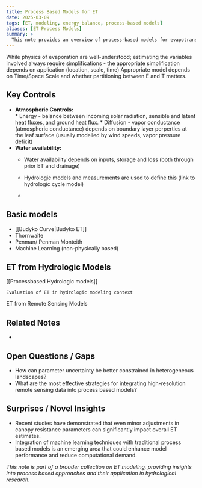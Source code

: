 ```yaml
---
title: Process Based Models for ET
date: 2025-03-09
tags: [ET, modeling, energy balance, process-based models]
aliases: [ET Process Models]
summary: >
  This note provides an overview of process‐based models for evapotranspiration (ET), emphasizing their energy balance focus, key inputs, limitations, and examples such as VIC and RHESSys.
---
```

While physics of evaporation are well-understood; estimating the variables involved always require simplifications - the appropriate simplification depends on application (location, scale, time)
Appropriate model depends on Time/Space Scale and whether partitioning between E and T matters.

## Key Controls
- **Atmospheric Controls:**  
	  * Energy -  balance between incoming solar radiation, sensible and latent heat fluxes, and ground heat flux.
	  * Diffusion - vapor conductance (atmospheric conductance) depends on boundary layer perperties at the leaf surface (usually modelled by wind speeds, vapor pressure deficit)
- **Water availability:** 
	- Water availability depends on inputs, storage and loss (both through prior ET and drainage)
	- Hydrologic models and measurements are used to define this (link to hydrologic cycle model)
	
	
  
	- 


## Basic models
	
- [[Budyko Curve|Budyko ET]]
- Thornwaite
-  Penman/ Penman Monteith
- Machine Learning (non-physically based)

## ET from Hydrologic Models
[[Processbased Hydrologic models]]

	
	Evaluation of ET in hydrologic modeling context

ET from Remote Sensing Models


## Related Notes
- 

## Open Questions / Gaps
- How can parameter uncertainty be better constrained in heterogeneous landscapes?
- What are the most effective strategies for integrating high-resolution remote sensing data into process based models?

## Surprises / Novel Insights
- Recent studies have demonstrated that even minor adjustments in canopy resistance parameters can significantly impact overall ET estimates.
- Integration of machine learning techniques with traditional process based models is an emerging area that could enhance model performance and reduce computational demand.

*This note is part of a broader collection on ET modeling, providing insights into process based approaches and their application in hydrological research.*
